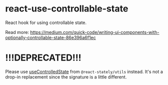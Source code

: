 # react-use-controllable-state

React hook for using controllable state.

Read more: https://medium.com/quick-code/writing-ui-components-with-optionally-controllable-state-86e396a6f1ec

# !!!DEPRECATED!!!
Please use [useControlledState](https://github.com/adobe/react-spectrum/blob/main/packages/%40react-stately/utils/src/useControlledState.ts) from `@react-stately/utils` instead. It's not a drop-in replacement since the signature is a little different.

